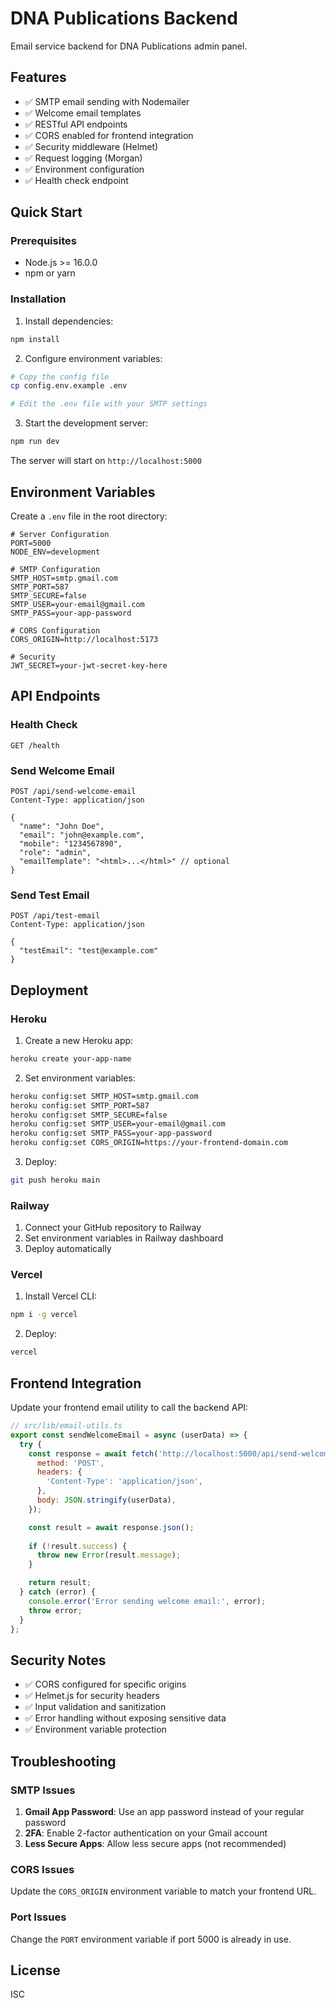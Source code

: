 # DNA Publications Backend

Email service backend for DNA Publications admin panel.

## Features

- ✅ SMTP email sending with Nodemailer
- ✅ Welcome email templates
- ✅ RESTful API endpoints
- ✅ CORS enabled for frontend integration
- ✅ Security middleware (Helmet)
- ✅ Request logging (Morgan)
- ✅ Environment configuration
- ✅ Health check endpoint

## Quick Start

### Prerequisites

- Node.js >= 16.0.0
- npm or yarn

### Installation

1. Install dependencies:
```bash
npm install
```

2. Configure environment variables:
```bash
# Copy the config file
cp config.env.example .env

# Edit the .env file with your SMTP settings
```

3. Start the development server:
```bash
npm run dev
```

The server will start on `http://localhost:5000`

## Environment Variables

Create a `.env` file in the root directory:

```env
# Server Configuration
PORT=5000
NODE_ENV=development

# SMTP Configuration
SMTP_HOST=smtp.gmail.com
SMTP_PORT=587
SMTP_SECURE=false
SMTP_USER=your-email@gmail.com
SMTP_PASS=your-app-password

# CORS Configuration
CORS_ORIGIN=http://localhost:5173

# Security
JWT_SECRET=your-jwt-secret-key-here
```

## API Endpoints

### Health Check
```
GET /health
```

### Send Welcome Email
```
POST /api/send-welcome-email
Content-Type: application/json

{
  "name": "John Doe",
  "email": "john@example.com",
  "mobile": "1234567890",
  "role": "admin",
  "emailTemplate": "<html>...</html>" // optional
}
```

### Send Test Email
```
POST /api/test-email
Content-Type: application/json

{
  "testEmail": "test@example.com"
}
```

## Deployment

### Heroku

1. Create a new Heroku app:
```bash
heroku create your-app-name
```

2. Set environment variables:
```bash
heroku config:set SMTP_HOST=smtp.gmail.com
heroku config:set SMTP_PORT=587
heroku config:set SMTP_SECURE=false
heroku config:set SMTP_USER=your-email@gmail.com
heroku config:set SMTP_PASS=your-app-password
heroku config:set CORS_ORIGIN=https://your-frontend-domain.com
```

3. Deploy:
```bash
git push heroku main
```

### Railway

1. Connect your GitHub repository to Railway
2. Set environment variables in Railway dashboard
3. Deploy automatically

### Vercel

1. Install Vercel CLI:
```bash
npm i -g vercel
```

2. Deploy:
```bash
vercel
```

## Frontend Integration

Update your frontend email utility to call the backend API:

```javascript
// src/lib/email-utils.ts
export const sendWelcomeEmail = async (userData) => {
  try {
    const response = await fetch('http://localhost:5000/api/send-welcome-email', {
      method: 'POST',
      headers: {
        'Content-Type': 'application/json',
      },
      body: JSON.stringify(userData),
    });

    const result = await response.json();
    
    if (!result.success) {
      throw new Error(result.message);
    }

    return result;
  } catch (error) {
    console.error('Error sending welcome email:', error);
    throw error;
  }
};
```

## Security Notes

- ✅ CORS configured for specific origins
- ✅ Helmet.js for security headers
- ✅ Input validation and sanitization
- ✅ Error handling without exposing sensitive data
- ✅ Environment variable protection

## Troubleshooting

### SMTP Issues

1. **Gmail App Password**: Use an app password instead of your regular password
2. **2FA**: Enable 2-factor authentication on your Gmail account
3. **Less Secure Apps**: Allow less secure apps (not recommended)

### CORS Issues

Update the `CORS_ORIGIN` environment variable to match your frontend URL.

### Port Issues

Change the `PORT` environment variable if port 5000 is already in use.

## License

ISC 
